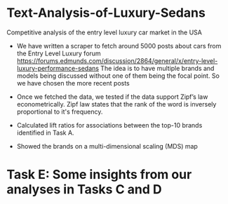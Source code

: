 # Text-Analysis-of-Luxury-Sedans
Competitive analysis of the entry level luxury car market in the USA

* We have written a scraper to fetch around 5000 posts about cars from the Entry Level Luxury forum https://forums.edmunds.com/discussion/2864/general/x/entry-level-luxury-performance-sedans
The idea is to have multiple brands and models being discussed without one of them being the focal point. So we have chosen the more recent posts

* Once we fetched the data, we tested if the data support Zipf’s law econometrically. Zipf law states that the rank of the word is inversely proportional to it's frequency.

* Calculated lift ratios for associations between the top-10 brands identified in Task A.

* Showed the brands on a multi-dimensional scaling (MDS) map 

# Task E: Some insights from our analyses in Tasks C and D 
